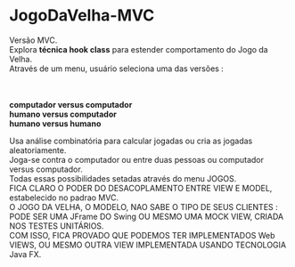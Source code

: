 # JogoDaVelha-MVC
Versão MVC.<br>
Explora <strong>técnica hook class</strong> para estender comportamento do Jogo da Velha.<br>
Através de um menu, usuário seleciona uma das versões :

<br><br><strong> computador versus computador</strong>
<br><strong> humano versus computador</strong>
<br><strong> humano versus humano</strong><br>

Usa análise combinatória para calcular jogadas ou cria as jogadas aleatoriamente. <br>
Joga-se contra o computador ou entre duas pessoas ou computador versus computador. <br>
Todas essas possibilidades setadas através do menu JOGOS.<br>
FICA CLARO O PODER DO DESACOPLAMENTO ENTRE VIEW E MODEL, estabelecido no padrao MVC. <br>
O JOGO DA VELHA, O MODELO, NAO SABE O TIPO DE SEUS CLIENTES : <br>
PODE SER UMA JFrame DO Swing OU MESMO UMA MOCK VIEW, CRIADA NOS TESTES UNITÁRIOS.<br>
COM ISSO, FICA PROVADO QUE PODEMOS TER IMPLEMENTADOS Web VIEWS, OU MESMO OUTRA VIEW IMPLEMENTADA USANDO TECNOLOGIA Java FX.
